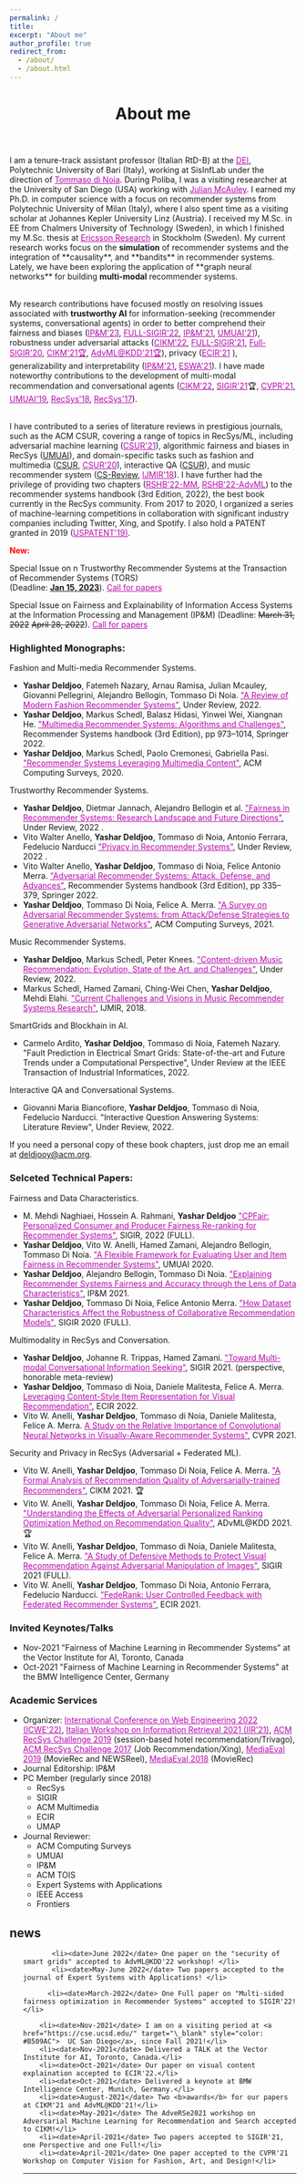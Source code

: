 ```yaml
---
permalink: /
title:
excerpt: "About me"
author_profile: true
redirect_from:
  - /about/
  - /about.html
---
```


<header class="post-header">
<h1 class="post-title">About me</h1>
</header>

<p> I am a tenure-track assistant professor (Italian RtD-B) at the <a href="https://deipoliba.azurewebsites.net/en/department/" target="\_blank" style="color: #B509AC">DEI</a>, Polytechnic University of Bari (Italy), working at SisInfLab under the direction of <a href="https://scholar.google.com/citations?user=mPGG34oAAAAJ&hl=en" target="\_blank" style="color: #B509AC">Tommaso di Noia</a>. During Poliba, I was a visiting researcher at the University of San Diego (USA) working with <a href="https://scholar.google.com/citations?user=icbo4M0AAAAJ&hl=en" target="\_blank" style="color: #B509AC">Julian McAuley</a>. I earned my Ph.D. in computer science with a focus on recommender systems from Polytechnic University of Milan (Italy), where I also spent time as a visiting scholar at Johannes Kepler University Linz (Austria). I received my M.Sc. in EE from Chalmers University of Technology (Sweden), in which I finished my M.Sc. thesis at <a href="  https://www.ericsson.com/en/about-us/company-facts/ericsson-worldwide/sweden" target="\_blank" style="color: #B509AC"> Ericsson Research</a> in Stockholm (Sweden).   My current research works focus on the <b>simulation</b> of recommender systems and the integration of **causality**, and **bandits** in recommender systems. Lately, we have been exploring the application of **graph neural networks** for building <b>multi-modal</b> recommender systems.<br/> <br />
  
My research contributions have focused mostly on resolving issues associated with **trustworthy AI** for information-seeking (recommender systems, conversational agents) in order to better comprehend their fairness and biases (<a href="https://doi.org/10.1016/j.ipm.2022.103115" target="\_blank" style="color: #B509AC">IP&M'23</a>, <a href="https://dl.acm.org/doi/10.1145/3477495.3531959" target="\_blank" style="color: #B509AC">FULL-SIGIR'22</a>, <a href="https://www.sciencedirect.com/science/article/pii/S0306457321001503?via%3Dihub" target="\_blank" style="color: #B509AC">IP&M'21</a>, <a href="https://link.springer.com/article/10.1007/s11257-020-09285-1" target="\_blank" style="color: #B509AC">UMUAI'21</a>), robustness under adversarial attacks (<a href="https://dl.acm.org/doi/10.1145/3511808.3557612" target="\_blank" style="color: #B509AC">CIKM'22</a>, <a href="https://doi.org/10.1145/3404835.3462848" target="\_blank" style="color: #B509AC">FULL-SIGIR'21</a>, <a href="https://doi.org/10.1145/3397271.3401046" target="\_blank" style="color: #B509AC">Full-SIGIR'20</a>, <a href="https://doi.org/10.1145/3459637.3482046" target="\_blank" style="color: #B509AC">CIKM'21🏆</a>, <a href="https://arxiv.org/abs/2107.13876" target="\_blank" style="color: #B509AC">AdvML@KDD'21🏆</a>), privacy (<a href="https://link.springer.com/chapter/10.1007/978-3-030-72113-8_3" target="\_blank" style="color: #B509AC">ECIR'21</a> ), generalizability and interpretability (<a href="https://www.sciencedirect.com/science/article/pii/S0306457321001503?via%3Dihub" target="\_blank" style="color: #B509AC">IP&M'21</a>, <a href="https://doi.org/10.1016/j.eswa.2022.118368" target="\_blank" style="color: #B509AC">ESWA'21</a>). I have made noteworthy contributions to the development of multi-modal recommendation and conversational agents (<a href="https://doi.org/10.1145/3511808.3557656" target="\_blank" style="color: #B509AC">CIKM'22</a>, <a href="https://doi.org/10.1145/3404835.3462806" target="\_blank" style="color: #B509AC">SIGIR'21</a>🏆,  <a href="https://doi.org/10.1109/CVPRW53098.2021.00445" target="\_blank" style="color: #B509AC">CVPR'21</a>,  <a href="https://doi.org/10.1007/s11257-019-09221-y" target="\_blank" style="color: #B509AC">UMUAI'19</a>, <a href="https://doi.org/10.1145/3240323.3240407" target="\_blank" style="color: #B509AC">RecSys'18</a>, <a href="https://doi.org/10.1145/3109859.3109908" target="\_blank" style="color: #B509AC">RecSys'17</a>). <br/> <br/>
  
   
  I have contributed to a series of literature reviews in prestigious journals, such as the ACM CSUR, covering a range of topics in RecSys/ML, including adversarial machine learning (<a href="https://dl.acm.org/doi/10.1145/3439729" target="\_blank" style="color: #B509AC">CSUR'21</a>), algorithmic fairness and biases in RecSys (<a href="https://arxiv.org/pdf/2205.11127.pdf" target="\_blank" style="color:">UMUAI</a>), and domain-specific tasks such as fashion and multimedia (<a href="https://arxiv.org/pdf/2202.02757.pdf" target="\_blank" style="color:">CSUR</a>, <a href="https://dl.acm.org/doi/10.1145/3407190" target="\_blank" style="color: #B509AC">CSUR'20</a>), interactive QA (<a href="https://arxiv.org/pdf/2209.01621.pdf" target="\_blank" style="color:">CSUR</a>), and music recommender system (<a href="https://arxiv.org/abs/2107.11803" target="\_blank" style="color:">CS-Review</a>, <a href="https://link.springer.com/article/10.1007/s13735-018-0154-2" target="\_blank" style="color: #B509AC">IJMIR'18</a>). I have further had the privilege of providing two chapters (<a href="https://link.springer.com/chapter/10.1007/978-1-0716-2197-4_25" target="\_blank" style="color: #B509AC">RSHB'22-MM</a>, <a href="https://link.springer.com/chapter/10.1007/978-1-0716-2197-4_9" target="\_blank" style="color: #B509AC">RSHB'22-AdvML</a>) to the recommender systems handbook (3rd Edition, 2022), the best book currently in the RecSys community. From 2017 to 2020, I organized a series of machine-learning competitions in collaboration with significant industry companies including Twitter, Xing, and Spotify. I also hold a PATENT granted in 2019 (<a href="https://patentimages.storage.googleapis.com/7c/37/d4/c1c6a249bd3fa8/US10255503.pdf" target="\_blank" style="color: #B509AC">USPATENT'19)</a>.
</p>


<p style="color:red;"><b> New:</b></p> 

Special Issue on n Trustworthy Recommender Systems at the Transaction of Recommender Systems (TORS) <br> (Deadline: <ins><b>Jan 15, 2023</b></ins>). <a href="https://dl.acm.org/pb-assets/static_journal_pages/tors/pdf/TORS-SI-Trustworthy-Recommender-Systems-1659471050877.pdf" target="\_blank" style="color: #B509AC">Call for papers</a>


Special Issue on Fairness and Explainability of Information Access Systems at the Information Processing and Management (IP&M) (Deadline: <del>March 31, 2022</del> <del>April 28, 2022</del>). <a href="https://www.journals.elsevier.com/information-processing-and-management/call-for-papers/special-issue-on-fair-and-explainable-information-access-systems-for-social-good" target="\_blank" style="color: #B509AC">Call for papers</a>



<h3> Highlighted Monographs:</h3>
Fashion and Multi-media Recommender Systems.
<ul>
<li> <b>Yashar Deldjoo</b>, Fatemeh Nazary, Arnau Ramisa, Julian Mcauley, Giovanni Pellegrini, Alejandro Bellogin, Tommaso Di Noia. <a href="https://arxiv.org/pdf/2202.02757.pdf" style="color: #B509AC">"A Review of Modern Fashion Recommender Systems"</a>, Under Review, 2022. </li>  
<li> <b>Yashar Deldjoo</b>, Markus Schedl, Balasz Hidasi, Yinwei Wei, Xiangnan He. <a href="https://link.springer.com/chapter/10.1007/978-1-0716-2197-4_25" style="color: #B509AC">"Multimedia Recommender Systems: Algorithms and Challenges"</a>, Recommender Systems handbook (3rd Edition), pp 973–1014, Springer 2022. </li>
<li> <b>Yashar Deldjoo</b>, Markus Schedl, Paolo Cremonesi, Gabriella Pasi. <a href="https://dl.acm.org/doi/10.1145/3407190" style="color: #B509AC">"Recommender Systems Leveraging Multimedia Content"</a>, ACM Computing Surveys, 2020. </li>
 </ul>
 
Trustworthy Recommender Systems.
<ul>
  <li> <b>Yashar Deldjoo</b>, Dietmar Jannach,  Alejandro Bellogin et al. <a href="https://arxiv.org/pdf/2205.11127.pdf" style="color: #B509AC">"Fairness in Recommender Systems: Research Landscape and Future Directions"</a>, Under Review, 2022 .</li>
    <li> Vito Walter Anello, <b>Yashar Deldjoo</b>, Tommaso di Noia, Antonio Ferrara, Fedelucio Narducci <a href="" style="color: #B509AC">"Privacy in Recommender Systems"</a>, Under Review, 2022 .</li>
 <li> Vito Walter Anello, <b>Yashar Deldjoo</b>, Tommaso di Noia, Felice Antonio Merra. <a href="https://link.springer.com/chapter/10.1007/978-1-0716-2197-4_9" style="color: #B509AC">"Adversarial Recommender Systems: Attack, Defense, and Advances"</a>, Recommender Systems handbook (3rd Edition), pp 335–379, Springer 2022. </li> 
 <li> <b>Yashar Deldjoo</b>, Tommaso Di Noia, Felice A. Merra. <a href="https://dl.acm.org/doi/10.1145/3439729" style="color: #B509AC">"A Survey on Adversarial Recommender Systems: from Attack/Defense Strategies to Generative Adversarial Networks"</a>, ACM Computing Surveys, 2021.</li>

</ul>
  
Music Recommender Systems.
<ul>
     <li>  <b>Yashar Deldjoo</b>, Markus Schedl, Peter Knees. <a href="https://arxiv.org/pdf/2107.11803.pdf" style="color: #B509AC">"Content-driven Music Recommendation: Evolution, State of the Art, and Challenges"</a>, Under Review, 2022. </li>
  <li> Markus Schedl, Hamed Zamani, Ching-Wei Chen, <b>Yashar Deldjoo</b>, Mehdi Elahi. <a href="https://link.springer.com/article/10.1007/s13735-018-0154-2" style="color: #B509AC">"Current Challenges and Visions in Music Recommender Systems Research"</a>, IJMIR, 2018. </li>
  
 </ul>
 
 SmartGrids and Blockhain in AI.
 <ul>
<li> Carmelo Ardito, <b>Yashar Deldjoo</b>, Tommaso di Noia, Fatemeh Nazary. "Fault Prediction in Electrical Smart Grids: State-of-the-art and Future Trends under a Computational Perspective", Under Review at the IEEE Transaction of Industrial Informatices, 2022. </li>  
</ul>

Interactive QA and Conversational Systems.
  <ul>
     <li> Giovanni Maria Biancofiore, <b>Yashar Deldjoo</b>, Tommaso di Noia, Fedelucio Narducci. "Interactive Question Answering Systems: Literature Review", Under Review, 2022. </li> 
 </ul> 

If you need a personal copy of these book chapters, just drop me an email at deldjooy@acm.org.

<h3> Selceted Technical Papers:</h3>

Fairness and Data Characteristics.
<ul>
  <li> M. Mehdi Naghiaei, Hossein A. Rahmani, <b>Yashar Deldjoo</b> <a href="https://arxiv.org/pdf/2204.08085.pdf" style="color: #B509AC">"CPFair: Personalized Consumer and Producer Fairness Re-ranking for Recommender Systems"</a>, SIGIR, 2022 (FULL). </li>
   <li>  <b>Yashar Deldjoo</b>, Vito W. Anelli, Hamed Zamani, Alejandro Bellogin, Tommaso Di Noia. <a href="https://yasdel.github.io/files/UMUAI2020_FatRec__Deldjoo.pdf" style="color: #B509AC">"A Flexible Framework for Evaluating User and Item Fairness in Recommender Systems"</a>, UMUAI 2020. </li>
     <li>  <b>Yashar Deldjoo</b>, Alejandro Bellogin, Tommaso Di Noia. <a href="https://www.sciencedirect.com/science/article/pii/S0306457321001503" style="color: #B509AC">"Explaining Recommender Systems Fairness and Accuracy through the Lens of Data Characteristics"</a>, IP&M 2021. </li>
    <li>  <b>Yashar Deldjoo</b>, Tommaso Di Noia, Felice Antonio Merra. <a href="https://doi.org/10.1145/3397271.3401046" style="color: #B509AC">"How Dataset Characteristics Affect the Robustness of Collaborative Recommendation Models"</a>, SIGIR 2020 (FULL).  </li>
  </ul>
Multimodality in RecSys and Conversation.
  <ul>
<li> <b>Yashar Deldjoo</b>, Johanne R. Trippas, Hamed Zamani. <a href="https://yasdel.github.io/files/SIGIR_2021__Multi_Modal_Conversational_Information_Seeking.pdf" style="color: #B509AC">"Toward Multi-modal Conversational Information Seeking"</a>, SIGIR 2021. (perspective, honorable meta-review)</li>
        <li>  <b>Yashar Deldjoo</b>, Tommaso di Noia, Daniele Malitesta, Felice A. Merra. <a href="https://link.springer.com/chapter/10.1007/978-3-030-99739-7_10" style="color: #B509AC">Leveraging Content-Style Item Representation for Visual Recommendation"</a>, ECIR 2022. </li>
     <li>  Vito W. Anelli, <b>Yashar Deldjoo</b>, Tommaso di Noia, Daniele Malitesta, Felice A. Merra. <a href="https://openaccess.thecvf.com/content/CVPR2021W/CVFAD/html/Deldjoo_A_Study_on_the_Relative_Importance_of_Convolutional_Neural_Networks_CVPRW_2021_paper.html" style="color: #B509AC">A Study on the Relative Importance of Convolutional Neural Networks in Visually-Aware Recommender Systems"</a>, CVPR 2021. </li>
  </ul>
 Security and Privacy in RecSys (Adversarial + Federated ML).
  <ul>
   <li>  Vito W. Anelli,  <b>Yashar Deldjoo</b>, Tommaso Di Noia, Felice A. Merra. <a href="https://dl.acm.org/doi/abs/10.1145/3459637.3482046" style="color: #B509AC">"A Formal Analysis of Recommendation Quality of Adversarially-trained Recommenders"</a>, CIKM 2021. 🏆</li>
   <li>  Vito W. Anelli,  <b>Yashar Deldjoo</b>, Tommaso Di Noia, Felice A. Merra. <a href="https://arxiv.org/abs/2107.13876" style="color: #B509AC">"Understanding the Effects of Adversarial Personalized Ranking Optimization Method on Recommendation Quality"</a>, ADvML@KDD 2021. 🏆</li>
  <li>  Vito W. Anelli, <b>Yashar Deldjoo</b>, Tommaso di Noia, Daniele Malitesta, Felice A. Merra. <a href="https://yasdel.github.io/files/SIGIR2021b.pdf" style="color: #B509AC">"A Study of Defensive Methods to Protect Visual Recommendation Against Adversarial Manipulation of Images"</a>, SIGIR 2021 (FULL). </li>
  <li>  Vito W. Anelli, <b>Yashar Deldjoo</b>, Tommaso Di Noia, Antonio Ferrara, Fedelucio Narducci. <a href="https://link.springer.com/chapter/10.1007/978-3-030-72113-8_3" style="color: #B509AC">"FedeRank: User Controlled Feedback with Federated Recommender Systems"</a>, ECIR 2021.  </li>
</ul>

<h3>Invited Keynotes/Talks</h3>
<ul>
     <li><date>Nov-2021</date> "Fairness of Machine Learning in Recommender Systems" at the Vector Institute for AI, Toronto, Canada</li>
     <li><date>Oct-2021</date> "Fairness of Machine Learning in Recommender Systems" at the BMW Intelligence Center, Germany</li>
</ul>
<h3>Academic Services</h3>

<ul>
  <li> Organizer:  <a href="https://icwe2022.webengineering.org/organizing-committee/" style="color: #B509AC">International Conference on Web Engineering 2022 (ICWE'22)</a>, <a href="https://sisinflab.github.io/iir2021/organization/" style="color: #B509AC"> Italian Workshop on Information Retrieval 2021 (IIR'21)</a>, <a href="https://recsys.acm.org/recsys19/" style="color: #B509AC">ACM RecSys Challenge 2019</a> (session-based hotel recommendation/Trivago), <a href="https://recsys.acm.org/recsys17/challenge/" style="color: #B509AC">ACM RecSys Challenge 2017</a> (Job Recommendation/Xing), <a href="http://www.multimediaeval.org/mediaeval2019/mmrecsys/" style="color: #B509AC">MediaEval 2019</a> (MovieRec and NEWSReel), <a href="http://www.multimediaeval.org/mediaeval2018/content4recsys/index.html" style="color: #B509AC">MediaEval 2018</a> (MovieRec)</li>
  <li> Journal Editorship: IP&M </li>
  <li> PC Member (regularly since 2018) 
  <ul> <li> RecSys </li>
       <li> SIGIR </li>
       <li> ACM Multimedia </li>
       <li> ECIR </li>
       <li> UMAP </li>
   </ul>
   </li>
    <li> Journal Reviewer:
  <ul> <li> ACM Computing Surveys </li>
       <li> UMUAI </li>
       <li> IP&M </li>
       <li> ACM TOIS </li>
       <li> Expert Systems with Applications </li>
       <li>  IEEE Access </li>
       <li> Frontiers </li>
   </ul>
   </li>
</ul>



<div class="news">
<h2>news</h2>
        <ul>
          
           <li><date>June 2022</date> One paper on the "security of smart grids" accepted to AdvML@KDD'22 workshop! </li>
           <li><date>May-June 2022</date> Two papers accepted to the journal of Expert Systems with Applications! </li>

          <li><date>March-2022</date> One Full paper on "Multi-sided fairness optimization in Recommender Systems" accepted to SIGIR'22! </li>

        <li><date>Nov-2021</date> I am on a visiting period at <a href="https://cse.ucsd.edu/" target="\_blank" style="color: #B509AC">  UC San Diego</a>, since Fall 2021!</li>
        <li><date>Nov-2021</date> Delivered a TALK at the Vector Institute for AI, Toronto, Canada.</li>
        <li><date>Oct-2021</date> Our paper on visual content explaination accepted to ECIR'22.</li>
        <li><date>Oct-2021</date> Delivered a keynote at BMW Intelligence Center, Munich, Germany.</li>
        <li><date>August-2021</date> Two <b>awards</b> for our papers at CIKM'21 and AdvML@KDD'21!</li>
        <li><date>May-2021</date> The AdveRSe2021 workshop on Adversarial Machine Learning for Recommendation and Search accepted to CIKM!</li>
        <li><date>April-2021</date> Two papers accepted to SIGIR'21, one Perspective and one Full!</li>
        <li><date>April-2021</date> One paper accepted to the CVPR'21 Workshop on Computer Vision for Fashion, Art, and Design!</li>
<hr/>
</ul>
